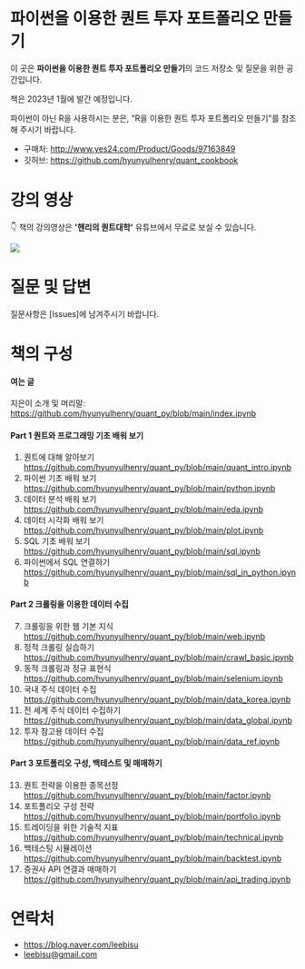 # 파이썬을 이용한 퀀트 투자 포트폴리오 만들기
이 곳은 **파이썬을 이용한 퀀트 투자 포트폴리오 만들기**의 코드 저장소 및 질문을 위한 공간입니다.

책은 2023년 1월에 발간 예정입니다.

파이썬이 아닌 R을 사용하시는 분은, "R을 이용한 퀀트 투자 포트폴리오 만들기"를 참조해 주시기 바랍니다.

- 구매처: http://www.yes24.com/Product/Goods/97163849
- 깃허브: https://github.com/hyunyulhenry/quant_cookbook

# 강의 영상
👇 책의 강의영상은 **'헨리의 퀀트대학'** 유튜브에서 무료로 보실 수 있습니다. 

[![](https://github.com/hyunyulhenry/quant_py/blob/main/image/search.png?raw=true)](https://www.youtube.com/channel/UCHfiWvw33aSBktAlWICfPKQ?sub_confirmation=1)

# 질문 및 답변
질문사항은 [Issues]에 남겨주시기 바랍니다.

# 책의 구성

#### 여는 글
지은이 소개 및 머리말: https://github.com/hyunyulhenry/quant_py/blob/main/index.ipynb

#### Part 1 퀀트와 프로그래밍 기초 배워 보기
1. 퀀트에 대해 알아보기 https://github.com/hyunyulhenry/quant_py/blob/main/quant_intro.ipynb
2.  파이썬 기초 배워 보기 https://github.com/hyunyulhenry/quant_py/blob/main/python.ipynb
3.  데이터 분석 배워 보기 https://github.com/hyunyulhenry/quant_py/blob/main/eda.ipynb
4.  데이터 시각화 배워 보기 https://github.com/hyunyulhenry/quant_py/blob/main/plot.ipynb
5. SQL 기초 배워 보기 https://github.com/hyunyulhenry/quant_py/blob/main/sql.ipynb
6. 파이썬에서 SQL 연결하기 https://github.com/hyunyulhenry/quant_py/blob/main/sql_in_python.ipynb

#### Part 2 크롤링을 이용한 데이터 수집
7. 크롤링을 위한 웹 기본 지식 https://github.com/hyunyulhenry/quant_py/blob/main/web.ipynb
8. 정적 크롤링 실습하기 https://github.com/hyunyulhenry/quant_py/blob/main/crawl_basic.ipynb
9. 동적 크롤링과 정규 표현식 https://github.com/hyunyulhenry/quant_py/blob/main/selenium.ipynb
10. 국내 주식 데이터 수집 https://github.com/hyunyulhenry/quant_py/blob/main/data_korea.ipynb
11. 전 세계 주식 데이터 수집하기 https://github.com/hyunyulhenry/quant_py/blob/main/data_global.ipynb
12. 투자 참고용 데이터 수집 https://github.com/hyunyulhenry/quant_py/blob/main/data_ref.ipynb

#### Part 3 포트폴리오 구성, 백테스트 및 매매하기
13. 퀀트 전략을 이용한 종목선정 https://github.com/hyunyulhenry/quant_py/blob/main/factor.ipynb
14. 포트폴리오 구성 전략 https://github.com/hyunyulhenry/quant_py/blob/main/portfolio.ipynb
15. 트레이딩을 위한 기술적 지표 https://github.com/hyunyulhenry/quant_py/blob/main/technical.ipynb
16. 백테스팅 시뮬레이션 https://github.com/hyunyulhenry/quant_py/blob/main/backtest.ipynb
17. 증권사 API 연결과 매매하기 https://github.com/hyunyulhenry/quant_py/blob/main/api_trading.ipynb


# 연락처
- https://blog.naver.com/leebisu
- leebisu@gmail.com
